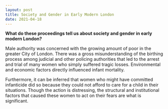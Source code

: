 ```yaml
---
layout: post
title: Society and Gender in Early Modern London
date: 2021-04-18
---
```


**What do these proceedings tell us about society and gender in early modern London?**

Male authority was concerned with the growing amount of poor in the greater City of London. There was a gross misunderstanding of the birthing process among judicial and other policing authorities that led to the arrest and trial of many women who simply suffered tragic losses. Environmental and economic factors directly influenced infant mortality. 

Furthermore, it can be inferred that women who might have committed infanticide did so because they could not afford to care for a child in their situations. Though the action is distressing, the structural and institutional factors that caused these women to act on their fears are what is significant. 